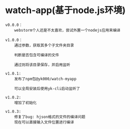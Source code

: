 # watch-app(基于node.js环境)

    v0.0.0：
        webstorm个人还是不太喜欢，尝试外置一个nodejs应用来编译

    v1.0.0：
        通过参数，获取其多个子文件夹目录

        判断是否包含可编译的文件

        通过则将该目录保存，并启用监听

    v1.0.1:
        发布了npm包@yk000/watch-myapp

        可以全局安装后使用yk-cli启动监听了

    v1.0.2:
        增加了初始化

    v1.0.3:
        修复了bug: hjson格式的文件的编译问题
        现在可以直接输入文件位置进行编译